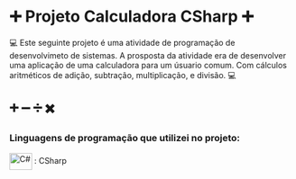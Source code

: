 # ➕ Projeto Calculadora CSharp ➕
💻 Este seguinte projeto é uma atividade de programação de desenvolvimeto de sistemas. A prosposta da atividade era de desenvolver uma aplicação de uma calculadora para um úsuario comum. Com cálculos aritméticos de adição, subtração, multiplicação, e divisão.  💻

➕ ➖ ➗ ✖️
----------------------------------------------------------------------------


### Linguagens de programação que utilizei no projeto: 

 <img  align="center" alt="C#" height="30" width="40" src="https://cdn.jsdelivr.net/gh/devicons/devicon/icons/csharp/csharp-original.svg" /> :  CSharp
